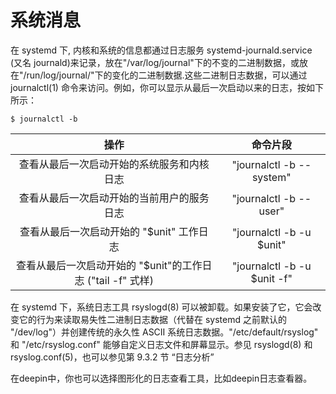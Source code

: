 # 系统消息

在 systemd 下, 内核和系统的信息都通过日志服务 systemd-journald.service (又名 journald)来记录，放在"/var/log/journal"下的不变的二进制数据，或放在"/run/log/journal/"下的变化的二进制数据.这些二进制日志数据，可以通过 journalctl(1) 命令来访问。例如，你可以显示从最后一次启动以来的日志，按如下所示：
```
$ journalctl -b
```
| 操作                                       | 命令片段                        |
|:----------------------------------------:|:---------------------------:|
| 查看从最后一次启动开始的系统服务和内核日志                    | "journalctl -b --system"    |
| 查看从最后一次启动开始的当前用户的服务日志                    | "journalctl -b --user"      |
| 查看从最后一次启动开始的 "$unit" 工作日志                | "journalctl -b -u $unit"    |
| 查看从最后一次启动开始的 "$unit"的工作日志 ("tail -f" 式样) | "journalctl -b -u $unit -f" |


在 systemd 下，系统日志工具 rsyslogd(8) 可以被卸载。如果安装了它，它会改变它的行为来读取易失性二进制日志数据（代替在 systemd 之前默认的 "/dev/log"）并创建传统的永久性 ASCII 系统日志数据。"/etc/default/rsyslog" 和 "/etc/rsyslog.conf" 能够自定义日志文件和屏幕显示。参见 rsyslogd(8) 和 rsyslog.conf(5)，也可以参见第 9.3.2 节 “日志分析”

在deepin中，你也可以选择图形化的日志查看工具，比如deepin日志查看器。
